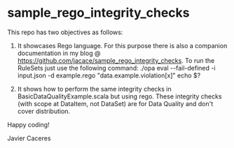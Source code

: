 # sample_rego_integrity_checks
This repo has two objectives as follows:

1) It showcases Rego language. For this purpose there is also a companion documentation in my blog @ https://github.com/jacace/sample_rego_integrity_checks.
To run the RuleSets just use the following command:
./opa eval --fail-defined -i input.json -d example.rego "data.example.violation[x]" echo $?

2) It shows how to perform the same integrity checks in BasicDataQualityExample.scala but using rego.
These integrity checks (with scope at DataItem, not DataSet) are for Data Quality and don't cover distribution.

Happy coding!

Javier Caceres
